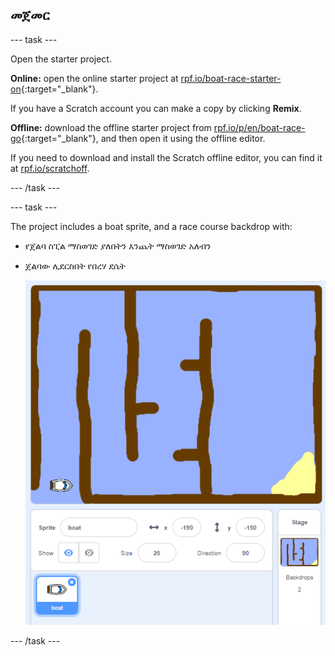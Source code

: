 ## መጀመር

\--- task \---

Open the starter project.

**Online:** open the online starter project at [rpf.io/boat-race-starter-on](http://rpf.io/boat-race-starter-on){:target="_blank"}.

If you have a Scratch account you can make a copy by clicking **Remix**.

**Offline:** download the offline starter project from [rpf.io/p/en/boat-race-go](http://rpf.io/p/en/boat-race-go){:target="_blank"}, and then open it using the offline editor.

If you need to download and install the Scratch offline editor, you can find it at [rpf.io/scratchoff](http://rpf.io/scratchoff).

\--- /task \---

\--- task \---

The project includes a boat sprite, and a race course backdrop with:

- የጀልባ ስፒል ማስወገድ ያለበትን እንጨት ማስወገድ አለብን
- ጀልባው ሊደርስበት የበረሃ ደሴት
    
    ![ቅጽበታዊ ገጽ እይታ](images/boat-starter.png)

\--- /task \---